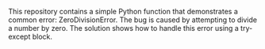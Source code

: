 This repository contains a simple Python function that demonstrates a common error: ZeroDivisionError. The bug is caused by attempting to divide a number by zero. The solution shows how to handle this error using a try-except block.